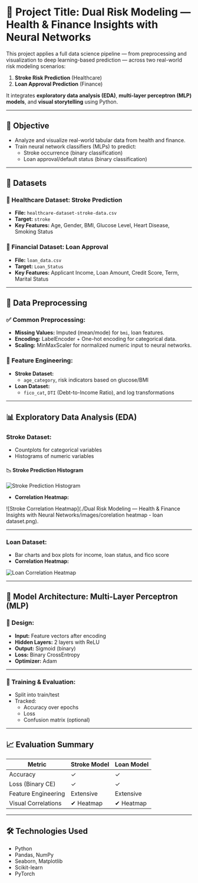 # 🧠 Project Title: Dual Risk Modeling — Health & Finance Insights with Neural Networks

This project applies a full data science pipeline — from preprocessing and visualization to deep learning-based prediction — across two real-world risk modeling scenarios:

1. **Stroke Risk Prediction** (Healthcare)
2. **Loan Approval Prediction** (Finance)

It integrates **exploratory data analysis (EDA)**, **multi-layer perceptron (MLP) models**, and **visual storytelling** using Python.

---

## 🎯 Objective

- Analyze and visualize real-world tabular data from health and finance.
- Train neural network classifiers (MLPs) to predict:
  - Stroke occurrence (binary classification)
  - Loan approval/default status (binary classification)

---

## 🧬 Datasets

### 🏥 Healthcare Dataset: Stroke Prediction
- **File:** `healthcare-dataset-stroke-data.csv`
- **Target:** `stroke`
- **Key Features:** Age, Gender, BMI, Glucose Level, Heart Disease, Smoking Status

### 💸 Financial Dataset: Loan Approval
- **File:** `loan_data.csv`
- **Target:** `Loan_Status`
- **Key Features:** Applicant Income, Loan Amount, Credit Score, Term, Marital Status

---

## 🧼 Data Preprocessing

### ✅ Common Preprocessing:
- **Missing Values:** Imputed (mean/mode) for `bmi`, loan features.
- **Encoding:** LabelEncoder + One-hot encoding for categorical data.
- **Scaling:** MinMaxScaler for normalized numeric input to neural networks.

### 🔧 Feature Engineering:
- **Stroke Dataset:**
  - `age_category`, risk indicators based on glucose/BMI
- **Loan Dataset:**
  - `fico_cat`, `DTI` (Debt-to-Income Ratio), and log transformations

---

## 📊 Exploratory Data Analysis (EDA)

### Stroke Dataset:
- Countplots for categorical variables
- Histograms of numeric variables

#### 📉 Stroke Prediction Histogram  
![Stroke Prediction Histogram](./images/stroke%20prediction%20histogram.png)

- **Correlation Heatmap:**

![Stroke Correlation Heatmap](./Dual Risk Modeling — Health & Finance Insights with Neural Networks/images/corelation heatmap - loan dataset.png).

---

### Loan Dataset:
- Bar charts and box plots for income, loan status, and fico score
- **Correlation Heatmap:**

![Loan Correlation Heatmap](./images/corelation%20heatmap%20-%20loan%20dataset.png)

---

## 🤖 Model Architecture: Multi-Layer Perceptron (MLP)

### 🔧 Design:
- **Input:** Feature vectors after encoding
- **Hidden Layers:** 2 layers with ReLU
- **Output:** Sigmoid (binary)
- **Loss:** Binary CrossEntropy
- **Optimizer:** Adam

---

### 🧪 Training & Evaluation:
- Split into train/test
- Tracked:
  - Accuracy over epochs
  - Loss
  - Confusion matrix (optional)

---

## 📈 Evaluation Summary

| Metric                | Stroke Model | Loan Model |
|----------------------|--------------|------------|
| Accuracy              | ✓            | ✓          |
| Loss (Binary CE)      | ✓            | ✓          |
| Feature Engineering   | Extensive    | Extensive  |
| Visual Correlations   | ✔ Heatmap    | ✔ Heatmap  |

---

## 🛠️ Technologies Used

- Python
- Pandas, NumPy
- Seaborn, Matplotlib
- Scikit-learn
- PyTorch


